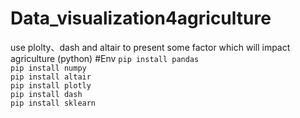 # Data_visualization4agriculture
use plolty、dash and altair to present some factor which will impact agriculture (python)
#Env
`pip install pandas` <br>
`pip install numpy` <br>
`pip install altair` <br>
`pip install plotly` <br>
`pip install dash` <br>
`pip install sklearn` <br>
